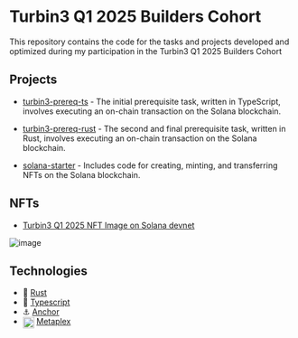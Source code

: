 # Turbin3 Q1 2025 Builders Cohort

This repository contains the code for the tasks and projects developed and optimized during my participation in the Turbin3 Q1 2025 Builders Cohort

## Projects

- [turbin3-prereq-ts](/turbin3-prereq-ts/) - The initial prerequisite task, written in TypeScript, involves executing an on-chain transaction on the Solana blockchain.

- [turbin3-prereq-rust](/turbin3-prereq-rust/) - The second and final prerequisite task, written in Rust, involves executing an on-chain transaction on the Solana blockchain.

- [solana-starter](/solana-starter/) - Includes code for creating, minting, and transferring NFTs on the Solana blockchain.

## NFTs

- [Turbin3 Q1 2025 NFT Image on Solana devnet](https://explorer.solana.com/address/AXHN3ZeSikCLUQTR714ZSLDJ6aCyAhw3bMujVX5cWXEa?cluster=devnet)

![image](https://devnet.irys.xyz/6ArMDQqb1gLLa5TA4icZknijqFaqgu2keXYn8SZncgAS)

## Technologies

- 🦀 [Rust](https://www.rust-lang.org/)
- 🚀 [Typescript](https://www.typescriptlang.org/)
- ⚓️ [Anchor](https://www.anchor-lang.com/)
- <img src="https://avatars.githubusercontent.com/u/84874526?s=200&v=4" alt="metaplex" width="20" align="center"/> [Metaplex](https://www.metaplex.com/)
